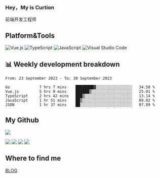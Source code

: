 ### Hey，My is Curtion
前端开发工程师
## Platform&Tools

![Vue.js](https://img.shields.io/badge/-Vue.js-4FC08D?style=flat-square&logo=Vue.js&logoColor=white)
![TypeScript](https://img.shields.io/badge/-TypeScript-007ACC?style=flat-square&logo=typescript&logoColor=white)
![JavaScript](https://img.shields.io/badge/-JavaScript-F7DF1E?style=flat-square&logo=javascript&logoColor=black)
![Visual Studio Code](https://img.shields.io/badge/-VSCode-007ACC?style=flat-square&logo=Visual-Studio-Code&logoColor=white)

## 📊 Weekly development breakdown

<!--START_SECTION:waka-->

```text
From: 23 September 2023 - To: 30 September 2023

Go             7 hrs 7 mins    ████████▓░░░░░░░░░░░░░░░░   34.58 %
Vue.js         5 hrs 9 mins    ██████▒░░░░░░░░░░░░░░░░░░   25.01 %
TypeScript     2 hrs 42 mins   ███▒░░░░░░░░░░░░░░░░░░░░░   13.14 %
JavaScript     1 hr 51 mins    ██▒░░░░░░░░░░░░░░░░░░░░░░   09.02 %
JSON           1 hr 37 mins    ██░░░░░░░░░░░░░░░░░░░░░░░   07.89 %
```

<!--END_SECTION:waka-->

## My Github

![](http://github-profile-summary-cards.vercel.app/api/cards/profile-details?username=curtion&theme=nord_bright)

![](http://github-profile-summary-cards.vercel.app/api/cards/stats?username=curtion&theme=nord_bright)
![](http://github-profile-summary-cards.vercel.app/api/cards/productive-time?username=curtion&theme=nord_bright&utcOffset=8)
![](http://github-profile-summary-cards.vercel.app/api/cards/repos-per-language?username=curtion&theme=nord_bright)
![](http://github-profile-summary-cards.vercel.app/api/cards/most-commit-language?username=curtion&theme=nord_bright)

## Where to find me

[BLOG](https://blog.3gxk.net)
